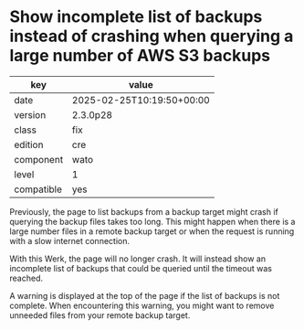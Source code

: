 [//]: # (werk v2)
# Show incomplete list of backups instead of crashing when querying a large number of AWS S3 backups

key        | value
---------- | ---
date       | 2025-02-25T10:19:50+00:00
version    | 2.3.0p28
class      | fix
edition    | cre
component  | wato
level      | 1
compatible | yes

Previously, the page to list backups from a backup target might crash if
querying the backup files takes too long. This might happen when there
is a large number files in a remote backup target or when the request is
running with a slow internet connection.

With this Werk, the page will no longer crash. It will instead show an
incomplete list of backups that could be queried until the timeout was
reached.

A warning is displayed at the top of the page if the list of backups is
not complete. When encountering this warning, you might want to remove
unneeded files from your remote backup target.
